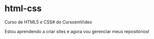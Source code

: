 # html-css
Curso de HTML5 e CSS# do CursoemVideo

Estou aprendendo a criar sites e agora vou gerenciar meus repositórios!
